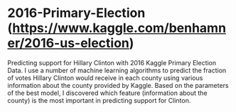 # 2016-Primary-Election (https://www.kaggle.com/benhamner/2016-us-election)
Predicting support for Hillary Clinton with 2016 Kaggle Primary Election Data.
I use a number of machine learning algorithms to predict the fraction of votes Hillary Clinton would receive in each county using various information about the county provided by Kaggle.
Based on the parameters of the best model, I discovered which feature (information about the county) is the most important in predicting support for Clinton.
